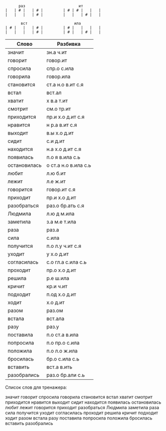 ```

      раз                        ит
|   | # |   | # |         | # | # |   |   |
|   |   |   | # |         |   |   | # |   |

       вст                     ила
| # |   |   | # |         | # |   |   |   |
|   |   |   | # |         | # |   | # |   |

```

| Слово | Разбивка |
| --- | --- |
| значит | зн.а ч.ит | 
| говорит | говор.ит | 
| спросила | спр.о с.ила | 
| говорила | говор.ила | 
| становится | ст.а н.о в.ит с.я | 
| встал | вст.ал | 
| хватит | х в.а т.ит | 
| смотрит | см.о тр.ит | 
| приходится | пр.и х.о д.ит с.я | 
| нравится | н р.а в.ит с.я | 
| выходит | в.ы х.о д.ит | 
| сидит | с.и д.ит | 
| находится | н.а х.о д.ит с.я | 
| появилась | п.о я в.ила с.ь | 
| остановилась | о ст.а н.о в.ила с.ь | 
| любит | л.ю б.ит | 
| лежит | л.е ж.ит | 
| говорится | говор.ит с.я | 
| приходит | пр.и х.о д.ит | 
| разобраться | раз.о бр.ать с.я | 
| Людмила | л.ю д м.ила | 
| заметила | з.а м.е т.ила | 
| раза | раз.а | 
| сила | с.ила | 
| получится | п.о л.у ч.ит с.я | 
| уходит | у х.о д.ит | 
| согласилась | с.о гл.а с.ила с.ь | 
| проходит | пр.о х.о д.ит | 
| решила | р.е ш.ила | 
| кричит | кр.и ч.ит | 
| подходит | п.од х.о д.ит | 
| ходит | х.о д.ит | 
| разом | раз.ом | 
| встала | вст.ала | 
| разу | раз.у | 
| поставила | п.о ст.а в.ила | 
| попросила | п.о пр.о с.ила | 
| положила | п.о л.о ж.ила | 
| бросилась | бр.о с.ила с.ь | 
| вставить | вст.а в.ить | 
| разобрались | раз.о бр.али с.ь | 

Список слов для тренажера:

значит говорит спросила говорила становится встал хватит смотрит приходится нравится выходит сидит находится появилась остановилась любит лежит говорится приходит разобраться Людмила заметила раза сила получится уходит согласилась проходит решила кричит подходит ходит разом встала разу поставила попросила положила бросилась вставить разобрались

